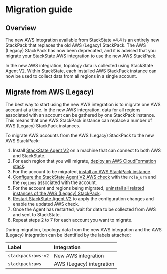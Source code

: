 # Migration guide

## Overview

The new AWS integration available from StackState v4.4 is an entirely new StackPack that replaces the old AWS (Legacy) StackPack. The AWS (Legacy) StackPack has now been deprecated, and it is advised that you migrate your StackState AWS integration to use the new AWS StackPack.

In the new AWS integration, topology data is collected using StackState Agent V2. Within StackState, each installed AWS StackPack instance can now be used to collect data from all regions in a single account.

## Migrate from AWS (Legacy)

The best way to start using the new AWS integration is to migrate one AWS account at a time. In the new AWS integration, data for all regions associated with an account can be gathered by one StackPack instance. This means that one AWS StackPack instance can replace a number of AWS (Legacy) StackPack instances.

To migrate AWS accounts from the AWS (Legacy) StackPack to the new AWS StackPack:

1. Install [StackState Agent V2](/stackpacks/integrations/agent.md) on a machine that can connect to both AWS and StackState.
2. For each region that you will migrate, [deploy an AWS CloudFormation stack](aws.md#deploy-aws-cloudformation-stack).
3. For the account to be migrated, [install an AWS StackPack instance](aws.md#install-the-aws-stackpack).
4. [Configure the StackState Agent V2 AWS check](/stackpacks/integrations/aws/aws.md#configure-the-aws-check) with the `role_urn` and the `regions` associated with the account.
5. For the account and regions being migrated, [uninstall all related instances of the AWS (Legacy) StackPack](/stackpacks/integrations/aws/aws-legacy.md#uninstall).
6. [Restart StackState Agent V2](/stackpacks/integrations/agent.md#start--stop--restart-the-stackstate-agent) to apply the configuration changes and enable the updated AWS check.
7. Once the Agent has restarted, wait for data to be collected from AWS and sent to StackState.
8. Repeat steps 2 to 7 for each account you want to migrate.

During migration, topology data from the new AWS integration and the AWS (Legacy) integration can be identified by the labels attached:

| Label              | Integration              |
| :----------------- | :----------------------- |
| `stackpack:aws-v2` | New AWS integration      |
| `stackpack:aws`    | AWS (Legacy) integration |
